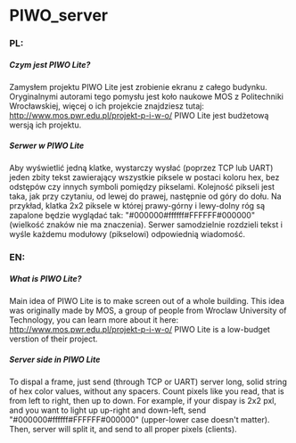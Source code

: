 # PIWO_server

### PL:
##### Czym jest PIWO Lite?
Zamysłem projektu PIWO Lite jest zrobienie ekranu z całego budynku. Oryginalnymi autorami tego pomysłu jest koło naukowe MOS z Politechniki Wrocławskiej, więcej o ich projekcie znajdziesz tutaj:
http://www.mos.pwr.edu.pl/projekt-p-i-w-o/
PIWO Lite jest budżetową wersją ich projektu.

##### Serwer w PIWO Lite
Aby wyświetlić jedną klatke, wystarczy wysłać (poprzez TCP lub UART) jeden zbity tekst zawierający wszystkie piksele w postaci koloru hex, bez odstępów czy innych symboli pomiędzy pikselami. Kolejność pikseli jest taka, jak przy czytaniu, od lewej do prawej, następnie od góry do dołu. Na przykład, klatka 2x2 piksele w której prawy-górny i lewy-dolny róg są zapalone będzie wyglądać tak: "#000000#ffffff#FFFFFF#000000" (wielkość znaków nie ma znaczenia). Serwer samodzielnie rozdzieli tekst i wyśle każdemu modułowy (pikselowi) odpowiednią wiadomość.


### EN:
##### What is PIWO Lite?
Main idea of PIWO Lite is to make screen out of a whole building. This idea was originally made by MOS, a group of people from Wroclaw University of Technology, you can learn more about it here:
http://www.mos.pwr.edu.pl/projekt-p-i-w-o/
PIWO Lite is a low-budget verstion of their project.

##### Server side in PIWO Lite
To dispal a frame, just send (through TCP or UART) server long, solid string of hex color values, without any spacers. Count pixels like you read, that is from left to right, then up to down. For example, if your dispay is 2x2 pxl, and you want to light up up-right and down-left, send "#000000#ffffff#FFFFFF#000000" (upper-lower case doesn't matter).
Then, server will split it, and send to all proper pixels (clients).
